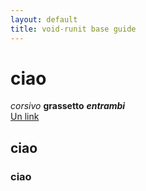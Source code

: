 ```yaml
---
layout: default
title: void-runit base guide
---
```


# ciao  
*corsivo* **grassetto** ***entrambi***  
[Un link](http://google.com)  
## ciao  
### ciao  
